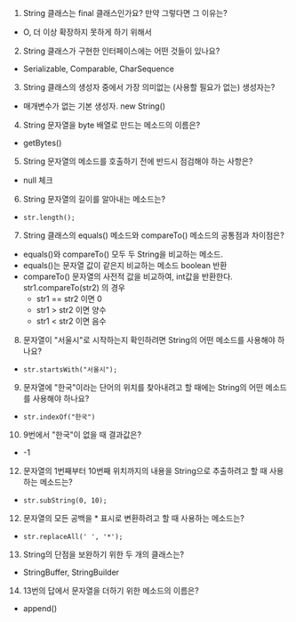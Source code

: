 1. String 클래스는 final 클래스인가요? 만약 그렇다면 그 이유는?
- O, 더 이상 확장하지 못하게 하기 위해서
2. String 클래스가 구현한 인터페이스에는 어떤 것들이 있나요?
- Serializable, Comparable<String>, CharSequence
3. String 클래스의 생성자 중에서 가장 의미없는 (사용할 필요가 없는) 생성자는?
- 매개변수가 없는 기본 생성자. new String()
4. String 문자열을 byte 배열로 만드는 메소드의 이름은?
- getBytes()
5. String 문자열의 메소드를 호출하기 전에 반드시 점검해야 하는 사항은?
- null 체크
6. String 문자열의 길이를 알아내는 메소드는?
- `str.length();`
7. String 클래스의 equals() 메소드와 compareTo() 메소드의 공통점과 차이점은?
- equals()와 compareTo() 모두 두 String을 비교하는 메소드.
- equals()는 문자열 값이 같은지 비교하는 메소드 boolean 반환
- compareTo() 문자열의 사전적 값을 비교하여, int값을 반환한다. str1.compareTo(str2) 의 경우 
  - str1 == str2 이면 0
  - str1 > str2 이면 양수
  - str1 < str2 이면 음수
8. 문자열이 "서울시"로 시작하는지 확인하려면 String의 어떤 메소드를 사용해야 하나요?
- `str.startsWith("서울시");`
9. 문자열에 "한국"이라는 단어의 위치를 찾아내려고 할 때에는 String의 어떤 메소드를 사용해야 하나요?
- `str.indexOf("한국")`
10. 9번에서 "한국"이 없을 때 결과값은?
- -1
12. 문자열의 1번째부터 10번째 위치까지의 내용을 String으로 추출하려고 할 때 사용하는 메소드는?
- `str.subString(0, 10);`
12. 문자열의 모든 공백을 * 표시로 변환하려고 할 때 사용하는 메소드는?
- `str.replaceAll(' ', '*');`
13. String의 단점을 보완하기 위한 두 개의 클래스는?
- StringBuffer, StringBuilder
14. 13번의 답에서 문자열을 더하기 위한 메소드의 이름은?
- append()
